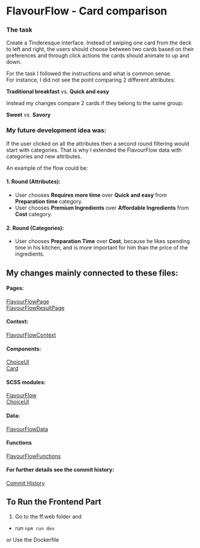 # FlavourFlow - Card comparison  


### The task 

Create a Tinderesque interface. Instead of swiping one card from the deck to left and right, the users should choose between two cards based on their preferences and through click actions the cards should animate to up and down.  

For the task I followed the instructions and what is common sense.  
For instance, I did not see the point comparing 2 different attributes:

**Traditional breakfast** vs. **Quick and easy**  

Instead my changes compare 2 cards if they belong to the same group:   

**Sweet** vs. **Savory**

### My future development idea was:  
If the user clicked on all the attributes then a second round filtering would start with categories.
That is why I extended the FlavourFlow data with categories and new attributes.  


An example of the flow could be:  

#### 1. Round (Attributes):  
- User chooses **Requires more time** over **Quick and easy** from **Preparation time** category.  
- User chooses **Premium Ingredients** over **Affordable Ingredients** from **Cost** category.  

#### 2. Round (Categories):  
- User chooses **Preparation Time** over **Cost**, because he likes spending time in his kitchen, and is more important for him than the price of the ingredients.

## My changes mainly connected to these files: 

#### Pages:
[FlavourFlowPage](ff.web/src/components/pages/FlavourFlowPage.tsx)  
[FlavourFlowResultPage](ff.web/src/components/pages/FlavourFlowResultPage.tsx)  

#### Context:
[FlavourFlowContext](ff.web/src/context/FlavourFlowContext.tsx)  

#### Components:
[ChoiceUI](ff.web/src/components/organisms/ChoiceUI.tsx)  
[Card](ff.web/src/components/atoms/Card.tsx)  

#### SCSS modules:
[FlavourFlow](ff.web/src/scss/components/pages/FlavourFlow.module.scss)  
[ChoiceUI](ff.web/src/scss/components/organisms/ChoiceUI.module.scss)  

#### Data:
[FlavourFlowData](ff.web/src/utils/FlavourFlowData.ts)  

#### Functions
[FlavourFlowFunctions](ff.web/src/utils/FlavourFlowFunctions.ts)  

#### For further details see the commit history:
[Commit History](https://github.com/lilla-nemeth/card-sorting-task/commits/main/?author=lilla-nemeth&before=e7ad6696bc00db884421cbcfb26b3e6879576109+35)  


## To Run the Frontend Part

1. Go to the ff.web folder and

- run `npm run dev`

or Use the Dockerfile
